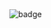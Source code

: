 <img src="https://www.codewars.com/users/sydorov-oleg/badges/large" alt="badge" />
<!---
sydorov-oleg/sydorov-oleg is a ✨ special ✨ repository because its `README.md` (this file) appears on your GitHub profile.
You can click the Preview link to take a look at your changes.
--->
